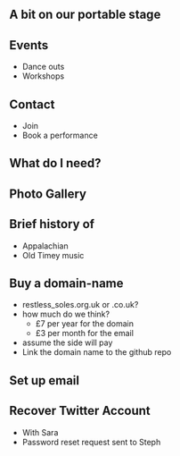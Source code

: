 
## A bit on our portable stage

## Events
* Dance outs
* Workshops

## Contact
* Join
* Book a performance

## What do I need?

## Photo Gallery

## Brief history of
* Appalachian
* Old Timey music

## Buy a domain-name
- restless_soles.org.uk or .co.uk?
- how much do we think?
  - £7 per year for the domain
  - £3 per month for the email
- assume the side will pay
- Link the domain name to the github repo

## Set up email

## Recover Twitter Account
* With Sara
* Password reset request sent to Steph
